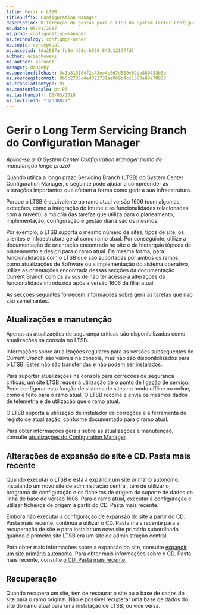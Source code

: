 ```yaml
---
title: Gerir o LTSB
titleSuffix: Configuration Manager
description: Diferenças de gestão para o LTSB do System Center Configuration Manager.
ms.date: 05/01/2017
ms.prod: configuration-manager
ms.technology: configmgr-other
ms.topic: conceptual
ms.assetid: 8da2887a-fd8e-438c-b926-849c121f7fdf
author: aczechowski
ms.author: aaroncz
manager: dougeby
ms.openlocfilehash: 3c1b813104f2c43ee4c0d7d519e02bb880433b3b
ms.sourcegitcommit: 0b0c2735c4ed822731ae069b4cc1380e89e78933
ms.translationtype: MT
ms.contentlocale: pt-PT
ms.lasthandoff: 05/03/2018
ms.locfileid: "32338827"
---
```

# <a name="manage-the-long-term-servicing-branch-of-configuration-manager"></a>Gerir o Long Term Servicing Branch do Configuration Manager

*Aplica-se a: O System Center Configuration Manager (ramo de manutenção longo prazo)*

Quando utiliza a longo prazo Servicing Branch (LTSB) do System Center Configuration Manager, o seguinte pode ajudar a compreender as alterações importantes que afetam a forma como gerir a sua infraestrutura.

Porque o LTSB é equivalente ao ramo atual versão 1606 (com algumas exceções, como a integração do Intune e as funcionalidades relacionadas com a nuvem), a maioria das tarefas que utiliza para o planeamento, implementação, configuração e gestão diária são os mesmos.

Por exemplo, o LTSB suporta o mesmo número de sites, tipos de site, os clientes e infraestrutura geral como ramo atual. Por conseguinte, utilize a documentação de orientação encontrada no site e da hierarquia tópicos de planeamento e design para o ramo atual. Da mesma forma, para funcionalidades com o LTSB que são suportadas por ambos os ramos, como atualizações de Software ou a implementação do sistema operativo, utilize as orientações encontrada dessas secções da documentação Current Branch com os avisos de não ter acesso a alterações da funcionalidade introduzida após a versão 1606 da filial atual.

As secções seguintes fornecem informações sobre gerir as tarefas que não são semelhantes.

## <a name="updates-and-servicing"></a>Atualizações e manutenção
Apenas as atualizações de segurança críticas são disponibilizadas como atualizações na consola no LTSB.  

Informações sobre atualizações regulares para as versões subsequentes do Current Branch são visíveis na consola, mas não são disponibilizados para o LTSB. Estes não são transferidas e não podem ser instalados.

Para suportar atualizações na consola para correções de segurança críticas, um site LTSB requer a utilização de [o ponto de ligação de serviço](/sccm/core/servers/deploy/configure/about-the-service-connection-point). Pode configurar esta função de sistema de sites no modo offline ou online, como é feito para o ramo atual. O LTSB recolhe e envia os mesmos dados de telemetria e de utilização que o ramo atual.

O LTSB suporta a utilização de instalador de correções e a ferramenta de registo de atualização, conforme documentado para o ramo atual.

Para obter informações gerais sobre as atualizações e manutenção, consulte [atualizações do Configuration Manager](/sccm/core/servers/manage/updates).


## <a name="changes-for-site-expansion-and-the-cdlatest-folder"></a>Alterações de expansão do site e CD. Pasta mais recente
Quando executar o LTSB e está a expandir um site primário autónomo, instalando um novo site de administração central, tem de utilizar o programa de configuração e os ficheiros de origem do suporte de dados de linha de base do versão 1606. Para o ramo atual, executar a configuração e utilizar ficheiros de origem a partir do CD. Pasta mais recente.

Embora não executar a configuração de expansão do site a partir do CD. Pasta mais recente, continua a utilizar o CD. Pasta mais recente para a recuperação de site e para instalar um novo site primário subordinado quando o primeiro site LTSB era um site de administração central.

Para obter mais informações sobre a expansão do site, consulte [expandir um site primário autónomo](/sccm/core/servers/deploy/install/use-the-setup-wizard-to-install-sites#expand-a-stand-alone-primary-site). Para obter mais informações sobre o CD. Pasta mais recente, consulte [o CD. Pasta mais recente](/sccm/core/servers/manage/the-cd.latest-folder).


## <a name="recovery"></a>Recuperação
Quando recupera um site, tem de restaurar o site ou a base de dados do site para o ramo original. Não é possível recuperar uma base de dados do site do ramo atual para uma instalação de LTSB, ou vice versa.
